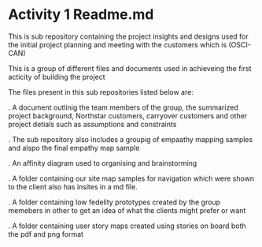 # Activity 1 Readme.md
This is sub repository containing the project insights and designs used for the initial project planning and meeting with the customers which is (OSCI-CAN)

This is a group of different files and documents used in achieveing the first acticity of building the project

The files present in this sub repositories listed below are:

.  A document outlinig the team members of the group, the summarized project background, Northstar customers, carryover customers and other project detials such as assumptions and constraints

.  The sub repository also includes a groupig of  empaathy mapping samples and alspo the final empathy map sample

.  An affinity diagram used to organising and  brainstorming

. A folder containing our site map samples for navigation which were shown to the client also has insites in a md file.

. A folder containing low fedelity prototypes created by the group memebers in other to get an idea of what the clients might prefer or want

. A folder containing  user story maps created using stories on board both the pdf and png format



